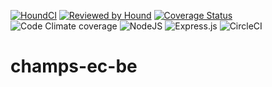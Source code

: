 
[![HoundCI](https://img.shields.io/badge/style--blue.svg?label=HoundCI&logo=eslint&style=flat)](https://houndci.com)
[![Reviewed by Hound](https://img.shields.io/badge/Reviewed_by-Hound-8E64B0.svg)](https://houndci.com)
[![Coverage Status](https://coveralls.io/repos/github/atlp-rwanda/champs-ec-be/badge.svg?branch=development)](https://coveralls.io/github/atlp-rwanda/champs-ec-be?branch=development)
![Code Climate coverage](https://img.shields.io/codeclimate/coverage/atlp-rwanda/champs-ec-be)
![NodeJS](https://img.shields.io/badge/node.js-6DA55F?style=for-the-badge&logo=node.js&logoColor=white) 
![Express.js](https://img.shields.io/badge/express.js-%23404d59.svg?style=for-the-badge&logo=express&logoColor=%2361DAFB) ![CircleCI](https://img.shields.io/badge/circle%20ci-%23161616.svg?style=for-the-badge&logo=circleci&logoColor=white)

# champs-ec-be
